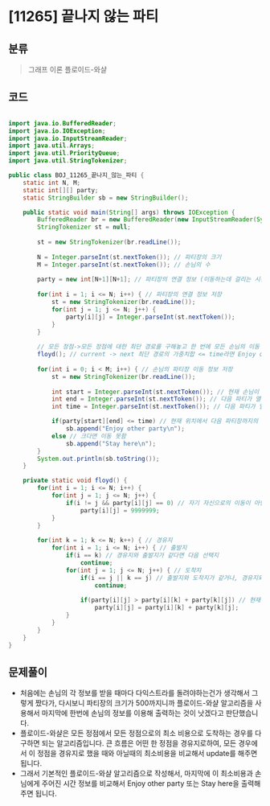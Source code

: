 # [11265] 끝나지 않는 파티

## 분류
> 그래프 이론
> 플로이드-와샬

## 코드
```java

import java.io.BufferedReader;
import java.io.IOException;
import java.io.InputStreamReader;
import java.util.Arrays;
import java.util.PriorityQueue;
import java.util.StringTokenizer;

public class BOJ_11265_끝나지_않는_파티 {
	static int N, M;
	static int[][] party;
	static StringBuilder sb = new StringBuilder();

	public static void main(String[] args) throws IOException {
		BufferedReader br = new BufferedReader(new InputStreamReader(System.in));
		StringTokenizer st = null;
		
		st = new StringTokenizer(br.readLine());
		
		N = Integer.parseInt(st.nextToken()); // 파티장의 크기
		M = Integer.parseInt(st.nextToken()); // 손님의 수
		
		party = new int[N+1][N+1]; // 파티장의 연결 정보 (이동하는데 걸리는 시간)
		
		for(int i = 1; i <= N; i++) { // 파티장의 연결 정보 저장
			st = new StringTokenizer(br.readLine());
			for(int j = 1; j <= N; j++) {
				party[i][j] = Integer.parseInt(st.nextToken());
			}
		}
		
		// 모든 정점->모든 정점에 대한 최단 경로를 구해놓고 한 번에 모든 손님의 이동 여부를 출력할 것이므로 플로이드-와샬 알고리즘 사용
		floyd(); // current -> next 최단 경로의 가중치합 <= time라면 Enjoy other party, >라면 Stay here
				
		for(int i = 0; i < M; i++) { // 손님의 파티장 이동 정보 저장
			st = new StringTokenizer(br.readLine());
			
			int start = Integer.parseInt(st.nextToken()); // 현재 손님이 위치한 파티장 번호
			int end = Integer.parseInt(st.nextToken()); // 다음 파티가 열리는 파티장 번호
			int time = Integer.parseInt(st.nextToken()); // 다음 파티가 열리는데 걸리는 시간

			if(party[start][end] <= time) // 현재 위치에서 다음 파티장까지의 최단 시간이 파티가 열리는데 걸리는 시간보다 작거나 같다면 이동 성공
				sb.append("Enjoy other party\n");
			else // 크다면 이동 못함
				sb.append("Stay here\n");
		}
		System.out.println(sb.toString());
	}

	private static void floyd() {
		for(int i = 1; i <= N; i++) {
			for(int j = 1; j <= N; j++) {
				if(i != j && party[i][j] == 0) // 자기 자신으로의 이동이 아닌데 바로 이동할 수 없는 경우라면 최소 비용 계산을 위해 큰 값으로 초기화
					party[i][j] = 9999999;
			}
		}
		
		for(int k = 1; k <= N; k++) { // 경유지
			for(int i = 1; i <= N; i++) { // 출발지
				if(i == k) // 경유지와 출발지가 같다면 다음 선택지
					continue;
				for(int j = 1; j <= N; j++) { // 도착지
					if(i == j || k == j) // 출발지와 도착지가 같거나, 경유지와 도착지가 같다면 다음 선택지
						continue;
					
					if(party[i][j] > party[i][k] + party[k][j]) // 현재 저장된 최소 비용보다, k를 경유지로한 최소 비용이 더 작다면 갱신
						party[i][j] = party[i][k] + party[k][j];
				}
			}
		}
	}
}

```

## 문제풀이
- 처음에는 손님의 각 정보를 받을 때마다 다익스트라를 돌려야하는건가 생각해서 그렇게 짰다가, 다시보니 파티장의 크기가 500까지니까 플로이드-와샬 알고리즘을 사용해서 마지막에 한번에 손님의 정보를 이용해 출력하는 것이 낫겠다고 판단했습니다.
- 플로이드-와샬은 모든 정점에서 모든 정점으로의 최소 비용으로 도착하는 경우를 다 구하면 되는 알고리즘입니다. 큰 흐름은 어떤 한 정점을 경유지로하여, 모든 경우에서 이 정점을 경유지로 했을 때와 아닐때의 최소비용을 비교해서 update를 해주면 됩니다. 
- 그래서 기본적인 플로이드-와샬 알고리즘으로 작성해서, 마지막에 이 최소비용과 손님에게 주어진 시간 정보를 비교해서 Enjoy other party 또는 Stay here을 출력해주면 됩니다.